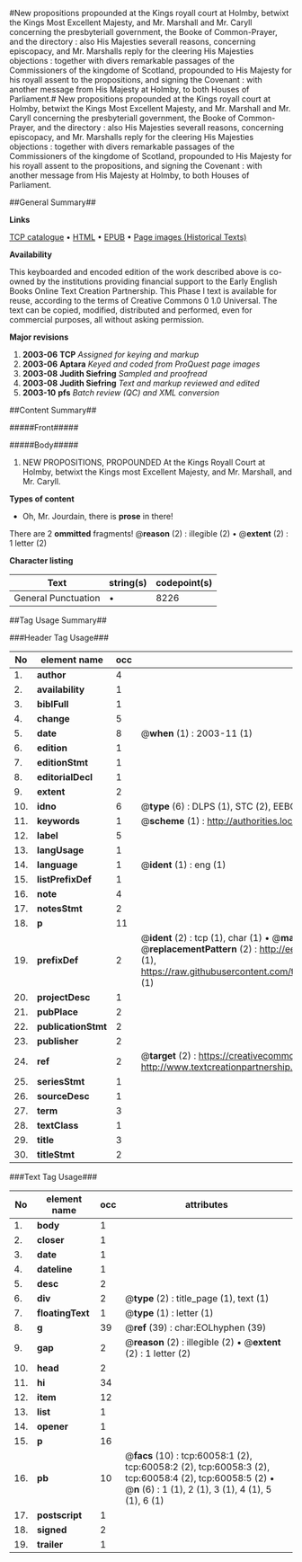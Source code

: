 #New propositions propounded at the Kings royall court at Holmby, betwixt the Kings Most Excellent Majesty, and Mr. Marshall and Mr. Caryll concerning the presbyteriall government, the Booke of Common-Prayer, and the directory : also His Majesties severall reasons, concerning episcopacy, and Mr. Marshalls reply for the cleering His Majesties objections : together with divers remarkable passages of the Commissioners of the kingdome of Scotland, propounded to His Majesty for his royall assent to the propositions, and signing the Covenant : with another message from His Majesty at Holmby, to both Houses of Parliament.#
New propositions propounded at the Kings royall court at Holmby, betwixt the Kings Most Excellent Majesty, and Mr. Marshall and Mr. Caryll concerning the presbyteriall government, the Booke of Common-Prayer, and the directory : also His Majesties severall reasons, concerning episcopacy, and Mr. Marshalls reply for the cleering His Majesties objections : together with divers remarkable passages of the Commissioners of the kingdome of Scotland, propounded to His Majesty for his royall assent to the propositions, and signing the Covenant : with another message from His Majesty at Holmby, to both Houses of Parliament.

##General Summary##

**Links**

[TCP catalogue](http://www.ota.ox.ac.uk/tcp/)  • 
[HTML](http://tei.it.ox.ac.uk/tcp/Texts-HTML/free/A52/A52970.html)  • 
[EPUB](http://tei.it.ox.ac.uk/tcp/Texts-EPUB/free/A52/A52970.epub) • 
[Page images (Historical Texts)](https://data.historicaltexts.jisc.ac.uk/view?pubId=eebo-12353853e&pageId=eebo-12353853e-60058-1)

**Availability**

This keyboarded and encoded edition of the
	       work described above is co-owned by the institutions
	       providing financial support to the Early English Books
	       Online Text Creation Partnership. This Phase I text is
	       available for reuse, according to the terms of Creative
	       Commons 0 1.0 Universal. The text can be copied,
	       modified, distributed and performed, even for
	       commercial purposes, all without asking permission.

**Major revisions**

1. __2003-06__ __TCP__ *Assigned for keying and markup*
1. __2003-06__ __Aptara__ *Keyed and coded from ProQuest page images*
1. __2003-08__ __Judith Siefring__ *Sampled and proofread*
1. __2003-08__ __Judith Siefring__ *Text and markup reviewed and edited*
1. __2003-10__ __pfs__ *Batch review (QC) and XML conversion*

##Content Summary##

#####Front#####

#####Body#####

1. NEW
PROPOSITIONS,
PROPOUNDED
At the Kings Royall Court at Holmby,
betwixt the Kings most Excellent Majesty,
and Mr. Marshall, and Mr. Caryll.

**Types of content**

  * Oh, Mr. Jourdain, there is **prose** in there!

There are 2 **ommitted** fragments! 
 @__reason__ (2) : illegible (2)  •  @__extent__ (2) : 1 letter (2)

**Character listing**


|Text|string(s)|codepoint(s)|
|---|---|---|
|General Punctuation|•|8226|

##Tag Usage Summary##

###Header Tag Usage###

|No|element name|occ|attributes|
|---|---|---|---|
|1.|__author__|4||
|2.|__availability__|1||
|3.|__biblFull__|1||
|4.|__change__|5||
|5.|__date__|8| @__when__ (1) : 2003-11 (1)|
|6.|__edition__|1||
|7.|__editionStmt__|1||
|8.|__editorialDecl__|1||
|9.|__extent__|2||
|10.|__idno__|6| @__type__ (6) : DLPS (1), STC (2), EEBO-CITATION (1), OCLC (1), VID (1)|
|11.|__keywords__|1| @__scheme__ (1) : http://authorities.loc.gov/ (1)|
|12.|__label__|5||
|13.|__langUsage__|1||
|14.|__language__|1| @__ident__ (1) : eng (1)|
|15.|__listPrefixDef__|1||
|16.|__note__|4||
|17.|__notesStmt__|2||
|18.|__p__|11||
|19.|__prefixDef__|2| @__ident__ (2) : tcp (1), char (1)  •  @__matchPattern__ (2) : ([0-9\-]+):([0-9IVX]+) (1), (.+) (1)  •  @__replacementPattern__ (2) : http://eebo.chadwyck.com/downloadtiff?vid=$1&page=$2 (1), https://raw.githubusercontent.com/textcreationpartnership/Texts/master/tcpchars.xml#$1 (1)|
|20.|__projectDesc__|1||
|21.|__pubPlace__|2||
|22.|__publicationStmt__|2||
|23.|__publisher__|2||
|24.|__ref__|2| @__target__ (2) : https://creativecommons.org/publicdomain/zero/1.0/ (1), http://www.textcreationpartnership.org/docs/. (1)|
|25.|__seriesStmt__|1||
|26.|__sourceDesc__|1||
|27.|__term__|3||
|28.|__textClass__|1||
|29.|__title__|3||
|30.|__titleStmt__|2||


###Text Tag Usage###

|No|element name|occ|attributes|
|---|---|---|---|
|1.|__body__|1||
|2.|__closer__|1||
|3.|__date__|1||
|4.|__dateline__|1||
|5.|__desc__|2||
|6.|__div__|2| @__type__ (2) : title_page (1), text (1)|
|7.|__floatingText__|1| @__type__ (1) : letter (1)|
|8.|__g__|39| @__ref__ (39) : char:EOLhyphen (39)|
|9.|__gap__|2| @__reason__ (2) : illegible (2)  •  @__extent__ (2) : 1 letter (2)|
|10.|__head__|2||
|11.|__hi__|34||
|12.|__item__|12||
|13.|__list__|1||
|14.|__opener__|1||
|15.|__p__|16||
|16.|__pb__|10| @__facs__ (10) : tcp:60058:1 (2), tcp:60058:2 (2), tcp:60058:3 (2), tcp:60058:4 (2), tcp:60058:5 (2)  •  @__n__ (6) : 1 (1), 2 (1), 3 (1), 4 (1), 5 (1), 6 (1)|
|17.|__postscript__|1||
|18.|__signed__|2||
|19.|__trailer__|1||
